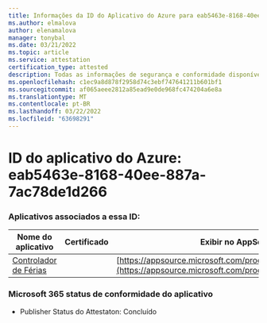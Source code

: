 ```yaml
---
title: Informações da ID do Aplicativo do Azure para eab5463e-8168-40ee-887a-7ac78de1d266
ms.author: elmalova
author: elenamalova
manager: tonybal
ms.date: 03/21/2022
ms.topic: article
ms.service: attestation
certification_type: attested
description: Todas as informações de segurança e conformidade disponíveis para eab5463e-8168-40ee-887a-7ac78de1d266.
ms.openlocfilehash: c1ec9a8d878f2958d74c3ebf747641211b601bf1
ms.sourcegitcommit: af065aeee2812a85ead9e0de968fc474204a6e8a
ms.translationtype: MT
ms.contentlocale: pt-BR
ms.lasthandoff: 03/22/2022
ms.locfileid: "63698291"
---
```

# <a name="azure-app-id-eab5463e-8168-40ee-887a-7ac78de1d266"></a>ID do aplicativo do Azure: eab5463e-8168-40ee-887a-7ac78de1d266


### <a name="apps-associated-with-this-id"></a>Aplicativos associados a essa ID:
| **Nome do aplicativo** | **Certificado** | **Exibir no AppSource** |
|--------------|---------------|-----------------------|
| [Controlador de Férias](../forward/WA200002167.md) |  | [https://appsource.microsoft.com/product/office/WA200002167](https://appsource.microsoft.com/product/office/WA200002167) |

### <a name="microsoft-365-app-compliance-status"></a>Microsoft 365 status de conformidade do aplicativo
- Publisher Status do Attestaton: Concluído
